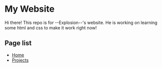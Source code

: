 # My Website

Hi there! This repo is for --Explosion--'s website. He is working on learning some html and css to make it work right now!

## Page list

- [Home](https://explosion-scratch.github.io/)
- [Projects](https://explosion-scratch.github.io/projects)
